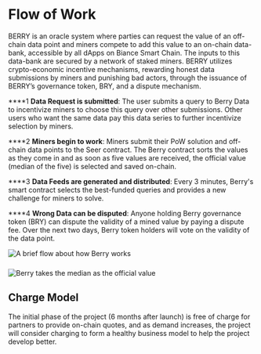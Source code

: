 # Flow of Work

BERRY is an oracle system where parties can request the value of an off-chain data point and miners compete to add this value to an on-chain data-bank, accessible by all dApps on Biance Smart Chain. The inputs to this data-bank are secured by a network of staked miners. BERRY utilizes crypto-economic incentive mechanisms, rewarding honest data submissions by miners and punishing bad actors, through the issuance of BERRY’s governance token, BRY, and a dispute mechanism.

\*\*\*\*1 **Data Request is submitted**: The user submits a query to Berry Data to incentivize miners to choose this query over other submissions. Other users who want the same data pay this data series to further incentivize selection by miners.

\*\*\*\*2 **Miners begin to work**: Miners submit their PoW solution and off-chain data points to the Seer contract. The Berry contract sorts the values as they come in and as soon as five values are received, the official value \(median of the five\) is selected and saved on-chain.

\*\*\*\*3 **Data Feeds are generated and distributed**: Every 3 minutes, Berry's smart contract selects the best-funded queries and provides a new challenge for miners to solve.

\*\*\*\*4 **Wrong Data can be disputed**: Anyone holding Berry governance token \(BRY\) can dispute the validity of a mined value by paying a dispute fee. Over the next two days, Berry token holders will vote on the validity of the data point.



![A brief flow about how Berry works ](../../.gitbook/assets/image-2020-06-05-10-40-41.jpg)

### 

![Berry takes the median as the official value](../../.gitbook/assets/tellor_infographics2_median_def_cropped.png)



## Charge Model

The initial phase of the project \(6 months after launch\) is free of charge for partners to provide on-chain quotes, and as demand increases, the project will consider charging to form a healthy business model to help the project develop better.

